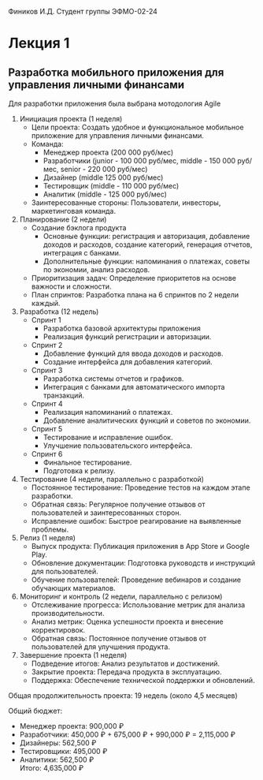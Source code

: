 Фиников И.Д. Студент группы ЭФМО-02-24
# Лекция 1
## Разработка мобильного приложения для управления личными финансами
Для разработки приложения была выбрана мотодология Agile
1. Инициация проекта (1 неделя)
   - Цели проекта: Создать удобное и функциональное мобильное приложение для управления личными финансами.
   - Команда:
     - Менеджер проекта (200 000 руб/мес)
     - Разработчики (junior - 100  000 руб/мес, middle - 150 000 руб/мес, senior - 220 000 руб/мес)
     - Дизайнер (middle 125 000 руб/мес)
     - Тестировщик (middle - 110 000 руб/мес)
     - Аналитик (middle - 125 000 руб/мес)
   - Заинтересованные стороны: Пользователи, инвесторы, маркетинговая команда.
2. Планирование (2 недели)
   - Создание бэклога продукта
     - Основные функции: регистрация и авторизация, добавление доходов и расходов, создание категорий, генерация отчетов, интеграция с банками.
     - Дополнительные функции: напоминания о платежах, советы по экономии, анализ расходов.
   - Приоритизация задач: Определение приоритетов на основе важности и сложности.
   - План спринтов: Разработка плана на 6 спринтов по 2 недели каждый.
3. Разработка (12 недель)
   - Спринт 1
      - Разработка базовой архитектуры приложения
      - Реализация функций регистрации и авторизации.
   - Спринт 2
      - Добавление функций для ввода доходов и расходов.
      - Создание интерфейса для добавления категорий.
   - Спринт 3
      - Разработка системы отчетов и графиков.
      - Интеграция с банками для автоматического импорта транзакций.
   - Спринт 4
      - Реализация напоминаний о платежах.
      - Добавление аналитических функций и советов по экономии.
   - Спринт 5
      - Тестирование и исправление ошибок.
      - Улучшение пользовательского интерфейса.
   - Спринт 6
      - Финальное тестирование.
      - Подготовка к релизу.
4. Тестирование (4 недели, параллельно с разработкой)
   - Постоянное тестирование: Проведение тестов на каждом этапе разработки.
   - Обратная связь: Регулярное получение отзывов от пользователей и заинтересованных сторон.
   - Исправление ошибок: Быстрое реагирование на выявленные проблемы.
5. Релиз (1 неделя)
   - Выпуск продукта: Публикация приложения в App Store и Google Play.
   - Обновление документации: Подготовка руководств и инструкций для пользователей.
   - Обучение пользователей: Проведение вебинаров и создание обучающих материалов.
6. Мониторинг и контроль (2 недели, параллельно с релизом)
   - Отслеживание прогресса: Использование метрик для анализа производительности.
   - Анализ метрик: Оценка успешности проекта и внесение корректировок.
   - Обратная связь: Постоянное получение отзывов от пользователей для улучшения продукта.
7. Завершение проекта (1 неделя)
   - Подведение итогов: Анализ результатов и достижений.
   - Закрытие проекта: Передача продукта в эксплуатацию.
   - Поддержка: Обеспечение технической поддержки и обновлений.

Общая продолжительность проекта: 19 недель (около 4,5 месяцев)  
  
Общий бюджет:
- Менеджер проекта: 900,000 ₽
- Разработчики: 450,000 ₽ + 675,000 ₽ + 990,000 ₽ = 2,115,000 ₽
- Дизайнеры: 562,500 ₽
- Тестировщики: 495,000 ₽
- Аналитики: 562,500 ₽  
Итого: 4,635,000 ₽

  
